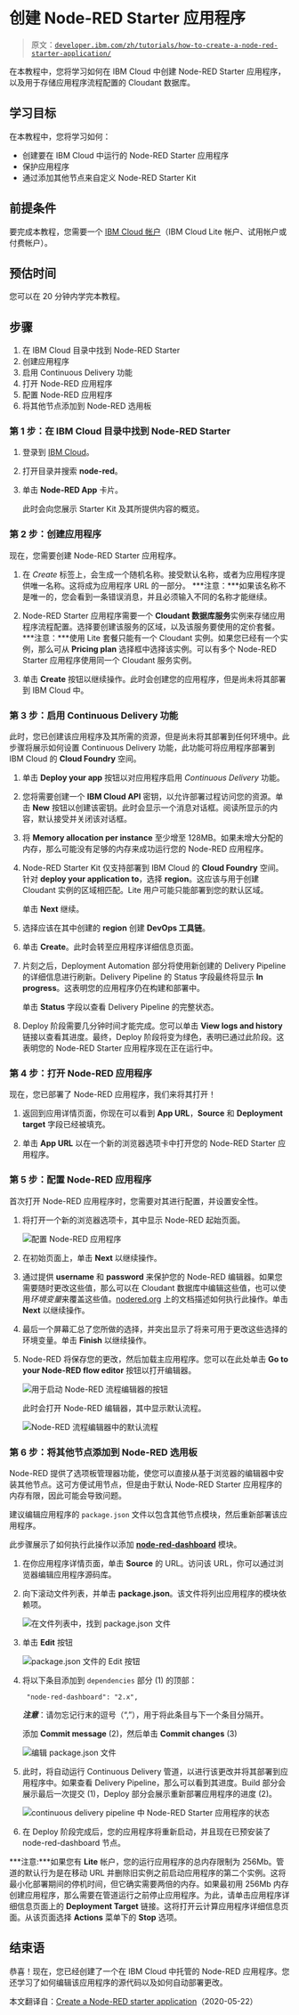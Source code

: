 # 创建 Node-RED Starter 应用程序

> 原文：[`developer.ibm.com/zh/tutorials/how-to-create-a-node-red-starter-application/`](https://developer.ibm.com/zh/tutorials/how-to-create-a-node-red-starter-application/)

在本教程中，您将学习如何在 IBM Cloud 中创建 Node-RED Starter 应用程序，以及用于存储应用程序流程配置的 Cloudant 数据库。

## 学习目标

在本教程中，您将学习如何：

*   创建要在 IBM Cloud 中运行的 Node-RED Starter 应用程序
*   保护应用程序
*   通过添加其他节点来自定义 Node-RED Starter Kit

## 前提条件

要完成本教程，您需要一个 [IBM Cloud 帐户](https://cocl.us/IBM_CLOUD_GCG)（IBM Cloud Lite 帐户、试用帐户或付费帐户）。

## 预估时间

您可以在 20 分钟内学完本教程。

## 步骤

1.  在 IBM Cloud 目录中找到 Node-RED Starter
2.  创建应用程序
3.  启用 Continuous Delivery 功能
4.  打开 Node-RED 应用程序
5.  配置 Node-RED 应用程序
6.  将其他节点添加到 Node-RED 选用板

### 第 1 步：在 IBM Cloud 目录中找到 Node-RED Starter

1.  登录到 [IBM Cloud](https://cloud.ibm.com/login?cm_sp=ibmdev-_-developer-tutorials-_-cloudreg)。

2.  打开目录并搜索 **node-red**。

3.  单击 **Node-RED App** 卡片。

    此时会向您展示 Starter Kit 及其所提供内容的概览。

### 第 2 步：创建应用程序

现在，您需要创建 Node-RED Starter 应用程序。

1.  在 *Create* 标签上，会生成一个随机名称。接受默认名称，或者为应用程序提供唯一名称。这将成为应用程序 URL 的一部分。 ***注意：***如果该名称不是唯一的，您会看到一条错误消息，并且必须输入不同的名称才能继续。

2.  Node-RED Starter 应用程序需要一个 **Cloudant 数据库服务**实例来存储应用程序流程配置。选择要创建该服务的区域，以及该服务要使用的定价套餐。 ***注意：***使用 Lite 套餐只能有一个 Cloudant 实例。如果您已经有一个实例，那么可从 **Pricing plan** 选择框中选择该实例。可以有多个 Node-RED Starter 应用程序使用同一个 Cloudant 服务实例。

3.  单击 **Create** 按钮以继续操作。此时会创建您的应用程序，但是尚未将其部署到 IBM Cloud 中。

### 第 3 步：启用 Continuous Delivery 功能

此时，您已创建该应用程序及其所需的资源，但是尚未将其部署到任何环境中。此步骤将展示如何设置 Continuous Delivery 功能，此功能可将应用程序部署到 IBM Cloud 的 **Cloud Foundry** 空间。

1.  单击 **Deploy your app** 按钮以对应用程序启用 *Continuous Delivery* 功能。

2.  您将需要创建一个 **IBM Cloud API** 密钥，以允许部署过程访问您的资源。单击 **New** 按钮以创建该密钥。此时会显示一个消息对话框。阅读所显示的内容，默认接受并关闭该对话框。

3.  将 **Memory allocation per instance** 至少增至 128MB。如果未增大分配的内存，那么可能没有足够的内存来成功运行您的 Node-RED 应用程序。

4.  Node-RED Starter Kit 仅支持部署到 IBM Cloud 的 **Cloud Foundry** 空间。针对 **deploy your application to**，选择 **region**。这应该与用于创建 Cloudant 实例的区域相匹配。Lite 用户可能只能部署到您的默认区域。

    单击 **Next** 继续。

5.  选择应该在其中创建的 **region** 创建 **DevOps 工具链**。

6.  单击 **Create**。此时会转至应用程序详细信息页面。

7.  片刻之后，Deployment Automation 部分将使用新创建的 Delivery Pipeline 的详细信息进行刷新。Delivery Pipeline 的 Status 字段最终将显示 **In progress**。这表明您的应用程序仍在构建和部署中。

    单击 **Status** 字段以查看 Delivery Pipeline 的完整状态。

8.  Deploy 阶段需要几分钟时间才能完成。您可以单击 **View logs and history** 链接以查看其进度。最终，Deploy 阶段将变为绿色，表明已通过此阶段。这表明您的 Node-RED Starter 应用程序现在正在运行中。

### 第 4 步：打开 Node-RED 应用程序

现在，您已部署了 Node-RED 应用程序，我们来将其打开！

1.  返回到应用详情页面，你现在可以看到 **App URL**，**Source** 和 **Deployment target** 字段已经被填充。

2.  单击 **App URL** 以在一个新的浏览器选项卡中打开您的 Node-RED Starter 应用程序。

### 第 5 步：配置 Node-RED 应用程序

首次打开 Node-RED 应用程序时，您需要对其进行配置，并设置安全性。

1.  将打开一个新的浏览器选项卡，其中显示 Node-RED 起始页面。

    ![配置 Node-RED 应用程序](img/b5ccae34d58e4aad9a927fd502f1a5a5.png)

2.  在初始页面上，单击 **Next** 以继续操作。

3.  通过提供 **username** 和 **password** 来保护您的 Node-RED 编辑器。如果您需要随时更改这些值，那么可以在 Cloudant 数据库中编辑这些值，也可以使用*环境变量*来覆盖这些值。[nodered.org](https://nodered.org/docs/getting-started/ibmcloud) 上的文档描述如何执行此操作。单击 **Next** 以继续操作。

4.  最后一个屏幕汇总了您所做的选择，并突出显示了将来可用于更改这些选择的环境变量。单击 **Finish** 以继续操作。

5.  Node-RED 将保存您的更改，然后加载主应用程序。您可以在此处单击 **Go to your Node-RED flow editor** 按钮以打开编辑器。

    ![用于启动 Node-RED 流程编辑器的按钮](img/2224d8090ebd2073333397deac01cb2b.png)

    此时会打开 Node-RED 编辑器，其中显示默认流程。

    ![Node-RED 流程编辑器中的默认流程](img/222c76b2b83108d5532d6e7b5a534870.png)

### 第 6 步：将其他节点添加到 Node-RED 选用板

Node-RED 提供了选项板管理器功能，使您可以直接从基于浏览器的编辑器中安装其他节点。这可方便试用节点，但是由于默认 Node-RED Starter 应用程序的内存有限，因此可能会导致问题。

建议编辑应用程序的 `package.json` 文件以包含其他节点模块，然后重新部署该应用程序。

此步骤展示了如何执行此操作以添加 **[node-red-dashboard](https://flows.nodered.org/node/node-red-dashboard)** 模块。

1.  在你应用程序详情页面，单击 **Source** 的 URL。访问该 URL，你可以通过浏览器编辑应用程序源码库。

2.  向下滚动文件列表，并单击 **package.json**。该文件将列出应用程序的模块依赖项。

    ![在文件列表中，找到 package.json 文件](img/dd29afdd46efe4a7f206fd5d8f84da50.png)

3.  单击 **Edit** 按钮

    ![package.json 文件的 Edit 按钮](img/aa908ea709b6468ce48ec662058998b2.png)

4.  将以下条目添加到 `dependencies` 部分 (1) 的顶部：

    ```
     "node-red-dashboard": "2.x", 
    ```

    ***注意***：请勿忘记行末的逗号（“,”），用于将此条目与下一个条目分隔开。

    添加 **Commit message** (2)，然后单击 **Commit changes** (3)

    ![编辑 package.json 文件](img/4f683cb177eef013542df3788f998234.png)

5.  此时，将自动运行 Continuous Delivery 管道，以进行该更改并将其部署到应用程序中。如果查看 Delivery Pipeline，那么可以看到其进度。Build 部分会展示最后一次提交 (1)，Deploy 部分会展示重新部署应用程序的进度 (2)。

    ![continuous delivery pipeline 中 Node-RED Starter 应用程序的状态](img/704188ed7662d9522664925a72bb1a32.png)

6.  在 Deploy 阶段完成后，您的应用程序将重新启动，并且现在已预安装了 node-red-dashboard 节点。

***注意:***如果您有 **Lite** 帐户，您的运行应用程序的总内存限制为 256Mb。管道的默认行为是在移动 URL 并删除旧实例之前启动应用程序的第二个实例。这将最小化部署期间的停机时间，但它确实需要两倍的内存。如果最初用 256Mb 内存创建应用程序，那么需要在管道运行之前停止应用程序。为此，请单击应用程序详细信息页面上的 **Deployment Target** 链接。这将打开云计算应用程序详细信息页面。从该页面选择 **Actions** 菜单下的 **Stop** 选项。

## 结束语

恭喜！现在，您已经创建了一个在 IBM Cloud 中托管的 Node-RED 应用程序。您还学习了如何编辑该应用程序的源代码以及如何自动部署更改。

本文翻译自：[Create a Node-RED starter application](https://developer.ibm.com/tutorials/how-to-create-a-node-red-starter-application/)（2020-05-22）